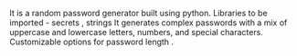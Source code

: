 It is a random password generator built using python.
Libraries to be imported - secrets , strings
It generates complex passwords with a mix of uppercase and lowercase letters, numbers, and special characters.
Customizable options for password length .
